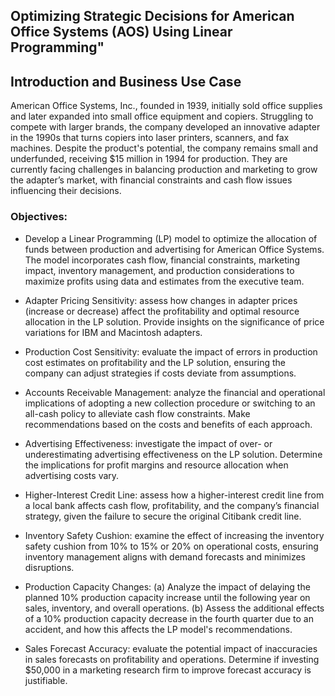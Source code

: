 ## Optimizing Strategic Decisions for American Office Systems (AOS) Using Linear Programming"

## Introduction and Business Use Case 
American Office Systems, Inc., founded in 1939, initially sold office supplies and later expanded into small office equipment and copiers. Struggling to compete with larger brands, the company developed an innovative adapter in the 1990s that turns copiers into laser printers, scanners, and fax machines. Despite the product's potential, the company remains small and underfunded, receiving $15 million in 1994 for production. They are currently facing challenges in balancing production and marketing to grow the adapter’s market, with financial constraints and cash flow issues influencing their decisions.

### Objectives: 
  - Develop a Linear Programming (LP) model to optimize the allocation of funds between production and advertising for American Office Systems. The model incorporates cash flow, financial constraints, marketing impact, inventory management, and production considerations to 
    maximize profits using data and estimates from the executive team.

-  Adapter Pricing Sensitivity: assess how changes in adapter prices (increase or decrease) affect the profitability and optimal resource allocation in the LP solution. Provide insights  on the significance of price variations for IBM and Macintosh adapters.
-  Production Cost Sensitivity: evaluate the impact of errors in production cost estimates on profitability and the LP solution, ensuring the company can adjust strategies if costs deviate from assumptions.
- Accounts Receivable Management: analyze the financial and operational implications of adopting a new collection procedure or switching to an all-cash policy to alleviate cash flow constraints. Make recommendations based on the costs and benefits of each approach.
- Advertising Effectiveness: investigate the impact of over- or underestimating advertising effectiveness on the LP solution. Determine the implications for profit margins and resource allocation when advertising costs vary.
- Higher-Interest Credit Line: assess how a higher-interest credit line from a local bank affects cash flow, profitability, and the company’s financial strategy, given the failure to secure the original Citibank credit line.
- Inventory Safety Cushion: examine the effect of increasing the inventory safety cushion from 10% to 15% or 20% on operational costs, ensuring inventory management aligns with demand forecasts and minimizes disruptions.
-  Production Capacity Changes:
   (a) Analyze the impact of delaying the planned 10% production capacity increase until the following year on sales, inventory, and overall operations.
   (b) Assess the additional effects of a 10% production capacity decrease in the fourth quarter due to an accident, and how this affects the LP model's recommendations.
- Sales Forecast Accuracy: evaluate the potential impact of inaccuracies in sales forecasts on profitability and operations. Determine if investing $50,000 in a marketing research firm to improve forecast accuracy is justifiable.

    
    
